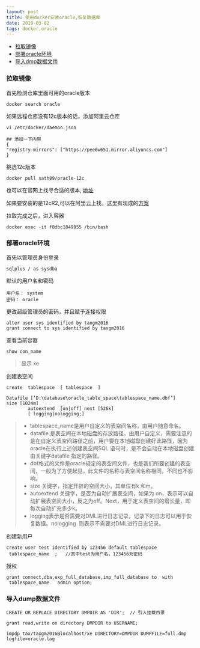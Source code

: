 ```yaml
---
layout: post
title: 使用docker安装oracle,恢复数据库
date: 2019-03-02
tags: docker,oracle
---
```


* [拉取镜像](#get-image)
* [部署oracle环境](#set-env)
* [导入dmp数据文件](#dump)

### <a name="get-image"></a>拉取镜像

首先检测仓库里面可用的oracle版本

```
docker search oracle
```

如果远程仓库没有12c版本的话，添加阿里云仓库

```shell 
vi /etc/docker/daemon.json

## 添加一下内容
{
"registry-mirrors": ["https://pee6w651.mirror.aliyuncs.com"]
}
```

挑选12c版本

```
docker pull sath89/oracle-12c
```

也可以在官网上找寻合适的版本, [地址](https://container-registry.oracle.com/pls/apex/f?p=113:1:115813330162073::NO:1:P1_BUSINESS_AREA:3)

如果要安装的是12cR2,可以在阿里云上找，这里有现成的[方案](https://blog.csdn.net/another_liu/article/details/89436340)


拉取完成之后，进入容器

```shell
docker exec -it f8dbc1849055 /bin/bash
```



### <a name="set-env"></a>部署oracle环境

首先以管理员身份登录

```shell
sqlplus / as sysdba 
```

默认的用户名和密码
```
用户名： system
密码： oracle
```

更改超级管理员的密码，并且赋予连接权限

```
alter user sys identified by taxgm2016
grant connect to sys identified by taxgm2016
```

查看当前容器
```
show con_name
```
> 显示 xe

创建表空间
```
create  tablespace  [ tablespace  ]
        Datafile [‘D:\database\oracle_table_space\tablespace_name.dbf’] size [1024m]
        autoextend  [on|off] next [526k]  
        [ logging|nologging;]
```


>+ tablespace_name是用户自定义的表空间名称，由用户随意命名。
>+ datafile 是表空间在本地磁盘的存放路径，由用户自定义，需要注意的是在自定义表空间路径之前，用户要在本地磁盘创建好此路径，因为oracle在执行上述创建表空间SQL 语句时，是不会自动在本地磁盘创建由关键字datafile 指定的路径。
>+ dbf格式的文件是oracle规定的表空间文件，也是我们所要创建的表空间，一般为了方便起见，此文件的名称与表空间名称相同，不同也不影响。
>+ size 关键字，指定开辟的空间大小，其单位有k 和m。
>+ autoextend 关键字，是否为自动扩展表空间，如果为 on，表示可以自动扩展表空间大小，反之为off。Next，用于定义表空间的增长量，即每次自动扩充多少k。
>+ logging表示是否需要对DML进行日志记录，记录下的日志可以用于恢复数据。nologging  则表示不需要对DML进行日志记录。

创建新用户

```
create user test identified by 123456 default tablespace  tablespace_name  ;   //其中test为用户名，123456为密码
```

授权

```
grant connect,dba,exp_full_database,imp_full_database to  with  tablespace_name   admin option;
```

### <a name="dump"></a>导入dump数据文件

```
CREATE OR REPLACE DIRECTORY DMPDIR AS 'DIR';  // 引入挂载目录

grant read,write on directory DMPDIR to USERNAME;

impdp tax/taxgm2016@localhost/xe DIRECTORY=DMPDIR DUMPFILE=full.dmp  logfile=oracle.log
```

